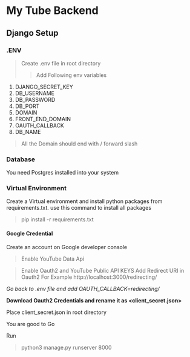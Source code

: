 # My Tube Backend

## Django Setup

### .ENV

> Create .env file in root directory
>> Add Following env variables

1. DJANGO_SECRET_KEY
2. DB_USERNAME
3. DB_PASSWORD
4. DB_PORT
5. DOMAIN
6. FRONT_END_DOMAIN
7. OAUTH_CALLBACK
8. DB_NAME

> All the Domain should end with / forward slash

### Database

You need Postgres installed into your system

### Virtual Environment

Create a Virtual environment and install python packages from requirements.txt. use this command to install all packages

> pip install -r requirements.txt

#### Google Credential

Create an account on Google developer console
> Enable YouTube Data Api

> Enable Oauth2 and YouTube Public API KEYS
> Add Redirect URI in Oauth2 For Example
> http://localhost:3000/redirecting/

*Go back to .env file and add OAUTH_CALLBACK=redirecting/*

**Download Oauth2 Credentials and rename it as <client_secret.json>**

Place client_secret.json in root directory

You are good to Go

Run
> python3 manage.py runserver 8000




